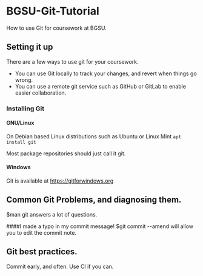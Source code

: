 # BGSU-Git-Tutorial
How to use Git for coursework at BGSU.

## Setting it up

There are a few ways to use git for your coursework.

* You can use Git locally to track your changes, and revert when things go wrong.
* You can use a remote git service such as GitHub or GitLab to enable easier collaboration.

### Installing Git

#### GNU/Linux
On Debian based Linux distributions such as Ubuntu or Linux Mint
`apt install git`

Most package repositories should just call it git.

#### Windows
Git is available at https://gitforwindows.org

## Common Git Problems, and diagnosing them.
$man git <command> answers a lot of questions.

####I made a typo in my commit message!
$git commit --amend will allow you to edit the commit note.

## Git best practices.
Commit early, and often.
Use CI if you can.
